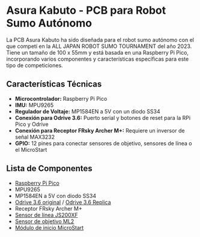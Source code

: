 # Asura Kabuto - PCB para Robot Sumo Autónomo


La PCB Asura Kabuto ha sido diseñada para el robot sumo autónomo con el que competí en la ALL JAPAN ROBOT SUMO TOURNAMENT del año 2023. Tiene un tamaño de 100 x 55mm y está basada en una Raspberry Pi Pico, incorporando varios componentes y características específicas para este tipo de competiciones.

## Características Técnicas
- **Microcontrolador:** Raspberry Pi Pico
- **IMU:** MPU9265
- **Regulador de Voltaje:** MP1584EN a 5V con un diodo SS34
- **Conexión para Odrive 3.6:** Puerto serial y botones de reset para la RPi Pico y Odrive
- **Conexión para Receptor FRsky Archer M+:** Requiere un inversor de señal MAX3232
- **GPIO:** 12 pines para conectar sensores de objetivo, sensores de línea o el MicroStart

## Lista de Componentes
- [Raspberry Pi Pico](https://www.raspberrypi.com/products/raspberry-pi-pico/)
- MPU9265
- MP1584EN a 5V con diodo SS34
- [Odrive 3.6 original](https://odriverobotics.com/shop/odrive-v36) / [Odrive 3.6 Replica](https://es.aliexpress.com/item/1005006314725836.html)
- Receptor FRsky Archer M+
- [Sensor de línea JS200XF](https://www.jsumo.com/js200xf-infrared-long-range-sensor)
- [Sensor de objetivo ML2](https://www.jsumo.com/dual-line-sensor-ml2)
- [Módulo de inicio MicroStart](https://www.jsumo.com/microstart-sumo-minisumo-robot-start-module)

